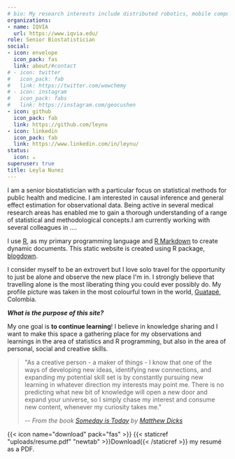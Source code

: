 ```yaml
---
# bio: My research interests include distributed robotics, mobile computing and programmable matter.
organizations:
- name: IQVIA
  url: https://www.iqvia.edu/
role: Senior Biostatistician
social:
- icon: envelope
  icon_pack: fas
  link: about/#contact
# - icon: twitter
#   icon_pack: fab
#   link: https://twitter.com/wowchemy
# - icon: instagram
#   icon_pack: fabs
#   link: https://instagram.com/geocushen
- icon: github
  icon_pack: fab
  link: https://github.com/leynu
- icon: linkedin
  icon_pack: fab
  link: https://www.linkedin.com/in/leynu/
status:
  icon: ☕️
superuser: true
title: Leyla Nunez
---
```


I am a senior biostatistician with a particular focus on statistical methods for public health and medicine. I am interested in causal inference and general effect estimation for observational data. Being active in several medical research areas has enabled me to gain a thorough understanding of a range of statistical and methodological concepts.I am currently working with several colleagues in ....

I use [R](https://www.r-project.org/), as my primary programming language and [R Markdown](https://rmarkdown.rstudio.com/) to create dynamic documents. This static website is created using R package, [blogdown](https://bookdown.org/yihui/blogdown/).

I consider myself to be an extrovert but I love solo travel for the opportunity to just be alone and observe the new place I'm in. I strongly believe that travelling alone is the most liberating thing you could ever possibly do. My profile picture was taken in the most colourful town in the world, [Guatapé](https://rmarkdown.rstudio.com/), Colombia.

***What is the purpose of this site?***

My one goal is **to continue learning**! I believe in knowledge sharing and I want to make this space a gathering place for my observations and learnings in the area of statistics and R programming, but also in the area of personal, social and creative skills.

> "As a creative person - a maker of things - I know that one of the ways of developing new ideas, identifying new connections, and expanding my potential skill set is by constantly pursuing new learning in whatever direction my interests may point me. There is no predicting what new bit of knowledge will open a new door and expand your universe, so I simply chase my interest and consume new content, whenever my curiosity takes me."
>
> -- <cite>From the book [Someday is Today](https://www.amazon.com/Someday-Today-Simple-Actionable-Creative/dp/1608687503) by [Matthew Dicks](https://matthewdicks.com/)</cite>

{{< icon name="download" pack="fas" >}} {{< staticref "uploads/resume.pdf" "newtab" >}}Download{{< /staticref >}} my resumé as a PDF.
